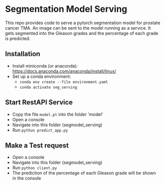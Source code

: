 # Segmentation Model Serving
This repo provides code to serve a pytorch segmentation model for prostate cancer TMA.
An image can be sent to the model running as a service. It gets segmented into the Gleason grades and the percentage of each grade is predicted.

## Installation
* Install miniconda (or anaconda): https://docs.anaconda.com/anaconda/install/linux/ 
* Set up a conda environment:
    * `conda env create --file environment.yaml`
    * `conda activate seg_serving`

## Start RestAPI Service
* Copy the file `model.pt` into the folder 'model'
* Open a console
* Navigate into this folder (segmodel_serving)
* Run `python predict_app.py`

## Make a Test request
* Open a console
* Navigate into this folder (segmodel_serving)
* Run `python client.py`
* The prediction of the percentage of each Gleason grade will be shown in the console
